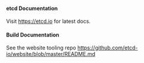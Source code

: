 #### etcd Documentation

Visit https://etcd.io for latest docs.

#### Build Documentation

See the website tooling repo https://github.com/etcd-io/website/blob/master/README.md

